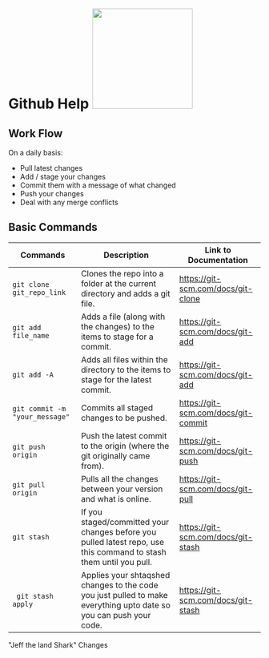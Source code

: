 # Github Help <img src = "https://github.githubassets.com/images/modules/logos_page/GitHub-Mark.png" width = "200px" id = "logo">

## Work Flow
On a daily basis:
- Pull latest changes
- Add / stage your changes
- Commit them with a message of what changed
- Push your changes
- Deal with any merge conflicts
## Basic Commands  
Commands|Description | Link to Documentation 
---|---|---
``` git clone git_repo_link ```| Clones the repo into a folder at the current directory and adds a git file.|https://git-scm.com/docs/git-clone
``` git add file_name ``` | Adds a file (along with the changes) to the items to stage for a commit.|https://git-scm.com/docs/git-add
``` git add -A ```| Adds all files within the directory to the items to stage for the latest commit.|https://git-scm.com/docs/git-add
``` git commit -m "your_message" ```| Commits all staged changes to be pushed. |https://git-scm.com/docs/git-commit
``` git push origin ```| Push the latest commit to the origin (where the git originally came from).|https://git-scm.com/docs/git-push
``` git pull origin ``` | Pulls all the changes between your version and what is online.|https://git-scm.com/docs/git-pull
``` git stash ``` | If you staged/committed your changes before you pulled latest repo, use this command to stash them until you pull.|https://git-scm.com/docs/git-stash
``` git stash apply``` | Applies your shtaqshed changes to the code you just pulled to make everything upto date so you can push your code.|https://git-scm.com/docs/git-stash


"Jeff the land Shark"
Changes